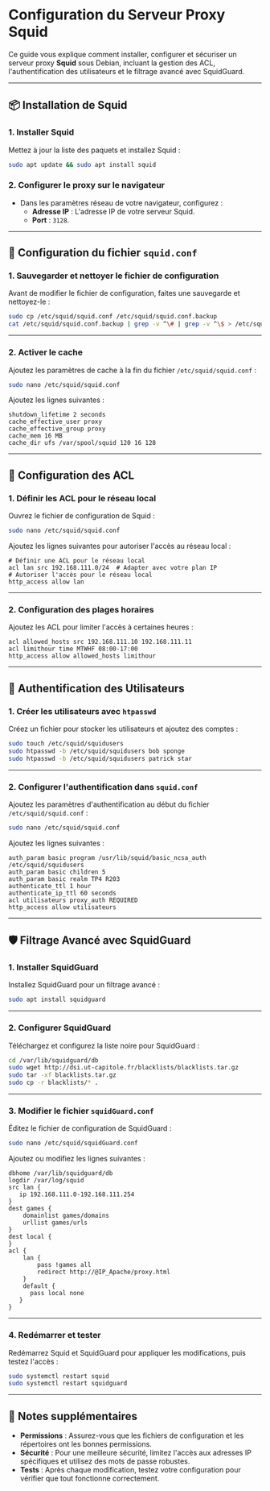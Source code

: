 # Configuration du Serveur Proxy Squid

Ce guide vous explique comment installer, configurer et sécuriser un serveur proxy **Squid** sous Debian, incluant la gestion des ACL, l'authentification des utilisateurs et le filtrage avancé avec SquidGuard.

---

## 📦 Installation de Squid

### 1. Installer Squid
Mettez à jour la liste des paquets et installez Squid :

```bash
sudo apt update && sudo apt install squid
```

### 2. Configurer le proxy sur le navigateur
- Dans les paramètres réseau de votre navigateur, configurez :
  - **Adresse IP** : L'adresse IP de votre serveur Squid.
  - **Port** : `3128`.

---

## 🔧 Configuration du fichier `squid.conf`

### 1. Sauvegarder et nettoyer le fichier de configuration
Avant de modifier le fichier de configuration, faites une sauvegarde et nettoyez-le :

```bash
sudo cp /etc/squid/squid.conf /etc/squid/squid.conf.backup
cat /etc/squid/squid.conf.backup | grep -v ^\# | grep -v ^\$ > /etc/squid/squid.conf
```

---

### 2. Activer le cache
Ajoutez les paramètres de cache à la fin du fichier `/etc/squid/squid.conf` :

```bash
sudo nano /etc/squid/squid.conf
```

Ajoutez les lignes suivantes :

```plaintext
shutdown_lifetime 2 seconds
cache_effective_user proxy
cache_effective_group proxy
cache_mem 16 MB
cache_dir ufs /var/spool/squid 120 16 128
```

---

## 🔐 Configuration des ACL

### 1. Définir les ACL pour le réseau local
Ouvrez le fichier de configuration de Squid :

```bash
sudo nano /etc/squid/squid.conf
```

Ajoutez les lignes suivantes pour autoriser l'accès au réseau local :

```plaintext
# Définir une ACL pour le réseau local
acl lan src 192.168.111.0/24  # Adapter avec votre plan IP
# Autoriser l'accès pour le réseau local
http_access allow lan
```

---

### 2. Configuration des plages horaires
Ajoutez les ACL pour limiter l'accès à certaines heures :

```plaintext
acl allowed_hosts src 192.168.111.10 192.168.111.11
acl limithour time MTWHF 08:00-17:00
http_access allow allowed_hosts limithour
```

---

## 👥 Authentification des Utilisateurs

### 1. Créer les utilisateurs avec `htpasswd`
Créez un fichier pour stocker les utilisateurs et ajoutez des comptes :

```bash
sudo touch /etc/squid/squidusers
sudo htpasswd -b /etc/squid/squidusers bob sponge
sudo htpasswd -b /etc/squid/squidusers patrick star
```

---

### 2. Configurer l'authentification dans `squid.conf`
Ajoutez les paramètres d'authentification au début du fichier `/etc/squid/squid.conf` :

```bash
sudo nano /etc/squid/squid.conf
```

Ajoutez les lignes suivantes :

```plaintext
auth_param basic program /usr/lib/squid/basic_ncsa_auth /etc/squid/squidusers
auth_param basic children 5
auth_param basic realm TP4 R203
authenticate_ttl 1 hour
authenticate_ip_ttl 60 seconds
acl utilisateurs proxy_auth REQUIRED
http_access allow utilisateurs
```

---

## 🛡️ Filtrage Avancé avec SquidGuard

### 1. Installer SquidGuard
Installez SquidGuard pour un filtrage avancé :

```bash
sudo apt install squidguard
```

---

### 2. Configurer SquidGuard
Téléchargez et configurez la liste noire pour SquidGuard :

```bash
cd /var/lib/squidguard/db
sudo wget http://dsi.ut-capitole.fr/blacklists/blacklists.tar.gz
sudo tar -xf blacklists.tar.gz
sudo cp -r blacklists/* .
```

---

### 3. Modifier le fichier `squidGuard.conf`
Éditez le fichier de configuration de SquidGuard :

```bash
sudo nano /etc/squid/squidGuard.conf
```

Ajoutez ou modifiez les lignes suivantes :

```plaintext
dbhome /var/lib/squidguard/db
logdir /var/log/squid
src lan {
   ip 192.168.111.0-192.168.111.254
}
dest games {
    domainlist games/domains
    urllist games/urls
}
dest local {
}
acl {
    lan {
        pass !games all
        redirect http://@IP_Apache/proxy.html
    }
    default {
      pass local none
   }
}
```

---

### 4. Redémarrer et tester
Redémarrez Squid et SquidGuard pour appliquer les modifications, puis testez l'accès :

```bash
sudo systemctl restart squid
sudo systemctl restart squidguard
```

---

## 📌 Notes supplémentaires

- **Permissions** : Assurez-vous que les fichiers de configuration et les répertoires ont les bonnes permissions.
- **Sécurité** : Pour une meilleure sécurité, limitez l'accès aux adresses IP spécifiques et utilisez des mots de passe robustes.
- **Tests** : Après chaque modification, testez votre configuration pour vérifier que tout fonctionne correctement.